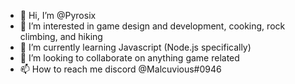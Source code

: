 - 👋 Hi, I’m @Pyrosix
- 👀 I’m interested in game design and development, cooking, rock climbing, and hiking
- 🌱 I’m currently learning Javascript (Node.js specifically)
- 💞️ I’m looking to collaborate on anything game related
- 📫 How to reach me discord @Malcuvious#0946

<!---
Pyrosix/Pyrosix is a ✨ special ✨ repository because its `README.md` (this file) appears on your GitHub profile.
You can click the Preview link to take a look at your changes.
--->
